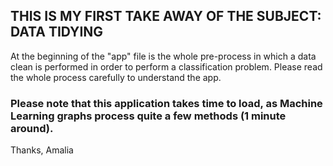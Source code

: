 
## THIS IS MY FIRST TAKE AWAY OF THE SUBJECT: DATA TIDYING

At the beginning of the "app" file is the whole pre-process in which a data clean is performed in order to perform a classification problem. Please read the whole process carefully to understand the app.

### Please note that this application takes time to load, as Machine Learning graphs process quite a few methods (1 minute around).

Thanks, Amalia